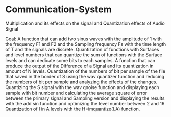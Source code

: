 # Communication-System

Multiplication and its effects on the signal and Quantization effects of Audio Signal

Goal: A function that can add two sinus waves with the amplitude of 1 with the frequency F1 and F2 and the Sampling frequency Fs with the time length of T and the signals are discrete.
Quantization of functions with Surfaces and level numbers that can quantize the sum of functions with the Surface levels and can dedicate some bits to each samples. A function that can produce the output of the Difference of a Signal and its quantization in amount of N levels.
Quantization of the numbers of bit per sample of the file that saved in the border of S using the wav quantizer function and reducing the numbers of bit per sample and analyzing the effects of the changes. Quantizing the S signal with the wav qnoise function and displaying each sample with bit number and calculating the average square of error between the primary signal and Sampling version and displaying the results with the add sin function and optimizing the level number between 2 and 16 Quantization of I in A levels with the H=imquantize(I.A) function.
